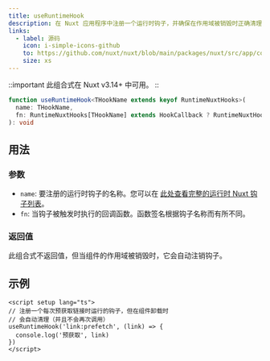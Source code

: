 ```yaml
---
title: useRuntimeHook
description: 在 Nuxt 应用程序中注册一个运行时钩子，并确保在作用域被销毁时正确清理它。
links:
  - label: 源码
    icon: i-simple-icons-github
    to: https://github.com/nuxt/nuxt/blob/main/packages/nuxt/src/app/composables/runtime-hook.ts
    size: xs
---
```


::important
此组合式在 Nuxt v3.14+ 中可用。
::

```ts [signature]
function useRuntimeHook<THookName extends keyof RuntimeNuxtHooks>(
  name: THookName,
  fn: RuntimeNuxtHooks[THookName] extends HookCallback ? RuntimeNuxtHooks[THookName] : never
): void
```

## 用法

### 参数

- `name`: 要注册的运行时钩子的名称。您可以在 [此处查看完整的运行时 Nuxt 钩子列表](/docs/api/advanced/hooks#app-hooks-runtime)。
- `fn`: 当钩子被触发时执行的回调函数。函数签名根据钩子名称而有所不同。

### 返回值

此组合式不返回值，但当组件的作用域被销毁时，它会自动注销钩子。

## 示例

```vue twoslash [pages/index.vue]
<script setup lang="ts">
// 注册一个每次预获取链接时运行的钩子，但在组件卸载时
// 会自动清理（并且不会再次调用）
useRuntimeHook('link:prefetch', (link) => {
  console.log('预获取', link)
})
</script>
```
